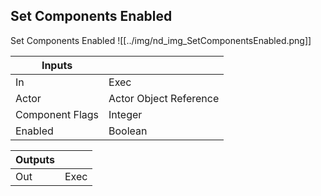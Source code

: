 ## Set Components Enabled
Set Components Enabled
![[../img/nd_img_SetComponentsEnabled.png]]

|Inputs||
|--|--|
| In | Exec |
| Actor | Actor Object Reference |
| Component Flags | Integer |
| Enabled | Boolean |

|Outputs||
|--|--|
| Out | Exec |
